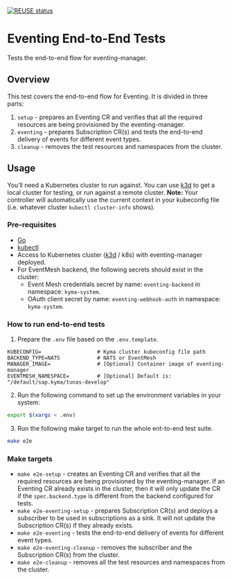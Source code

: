 [![REUSE status](https://api.reuse.software/badge/github.com/kyma-project/eventing-manager)](https://api.reuse.software/info/github.com/kyma-project/eventing-manager)

# Eventing End-to-End Tests
Tests the end-to-end flow for eventing-manager.

## Overview

This test covers the end-to-end flow for Eventing. It is divided in three parts:
1. `setup` - prepares an Eventing CR and verifies that all the required resources are being provisioned by the eventing-manager.
2. `eventing` - prepares Subscription CR(s) and tests the end-to-end delivery of events for different event types.
3. `cleanup` - removes the test resources and namespaces from the cluster.

## Usage
You’ll need a Kubernetes cluster to run against. You can use [k3d](https://k3d.io/) to get a local cluster for testing, or run against a remote cluster.
**Note:** Your controller will automatically use the current context in your kubeconfig file (i.e. whatever cluster `kubectl cluster-info` shows).

### Pre-requisites

- [Go](https://go.dev/)
- [kubectl](https://kubernetes.io/docs/tasks/tools/)
- Access to Kubernetes cluster ([k3d](https://k3d.io/) / k8s) with eventing-manager deployed.
- For EventMesh backend, the following secrets should exist in the cluster:
  - Event Mesh credentials secret by name: `eventing-backend` in namespace: `kyma-system`.
  - OAuth client secret by name: `eventing-webhook-auth` in namespace: `kyma-system`.

### How to run end-to-end tests

1. Prepare the `.env` file based on the `.env.template`.

```
KUBECONFIG=                  # Kyma cluster kubeconfig file path
BACKEND_TYPE=NATS            # NATS or EventMesh
MANAGER_IMAGE=               # [Optional] Container image of eventing-manager
EVENTMESH_NAMESPACE=         # [Optional] Default is: "/default/sap.kyma/tunas-develop"
```

2. Run the following command to set up the environment variables in your system:
```bash
export $(xargs < .env)
```

3. Run the following make target to run the whole ent-to-end test suite.
```bash
make e2e
```

### Make targets

- `make e2e-setup` - creates an Eventing CR and verifies that all the required resources are being provisioned by the eventing-manager. If an Eventing CR already exists in the cluster, then it will only update the CR if the `spec.backend.type` is different from the backend configured for tests.
- `make e2e-eventing-setup` - prepares Subscription CR(s) and deploys a subscriber to be used in subscriptions as a sink. It will not update the Subscription CR(s) if they already exists.
- `make e2e-eventing` - tests the end-to-end delivery of events for different event types.
- `make e2e-eventing-cleanup` - removes the subscriber and the Subscription CR(s) from the cluster.
- `make e2e-cleanup` - removes all the test resources and namespaces from the cluster.
